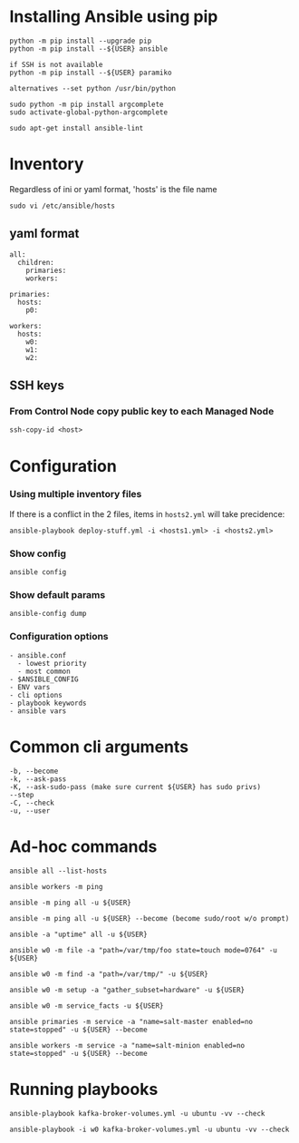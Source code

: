 


# Installing Ansible using pip
```shell=
python -m pip install --upgrade pip
python -m pip install --${USER} ansible

if SSH is not available
python -m pip install --${USER} paramiko

alternatives --set python /usr/bin/python

sudo python -m pip install argcomplete
sudo activate-global-python-argcomplete

sudo apt-get install ansible-lint
```


# Inventory
Regardless of ini or yaml format, 'hosts' is the file name
```shell=
sudo vi /etc/ansible/hosts
```

## yaml format
```shell=
all:
  children:
    primaries:
    workers:

primaries:
  hosts:
    p0:

workers:
  hosts:
    w0:
    w1:
    w2:
```

## SSH keys
### From Control Node copy public key to each Managed Node

```shell=
ssh-copy-id <host>
```


# Configuration
### Using multiple inventory files

If there is a conflict in the 2 files, items in `hosts2.yml` will take precidence:

```shell=
ansible-playbook deploy-stuff.yml -i <hosts1.yml> -i <hosts2.yml>
```

### Show config
```shell=
ansible config
```

### Show default params
```shell=
ansible-config dump
```

### Configuration options
```shell=
- ansible.conf
  - lowest priority
  - most common
- $ANSIBLE_CONFIG
- ENV vars
- cli options
- playbook keywords
- ansible vars
```

# Common cli arguments
```shell=
-b, --become
-k, --ask-pass
-K, --ask-sudo-pass (make sure current ${USER} has sudo privs)
--step
-C, --check
-u, --user
```

# Ad-hoc commands
```shell=
ansible all --list-hosts

ansible workers -m ping

ansible -m ping all -u ${USER}

ansible -m ping all -u ${USER} --become (become sudo/root w/o prompt)

ansible -a "uptime" all -u ${USER}

ansible w0 -m file -a "path=/var/tmp/foo state=touch mode=0764" -u ${USER}

ansible w0 -m find -a "path=/var/tmp/" -u ${USER}

ansible w0 -m setup -a "gather_subset=hardware" -u ${USER}

ansible w0 -m service_facts -u ${USER}

ansible primaries -m service -a "name=salt-master enabled=no state=stopped" -u ${USER} --become

ansible workers -m service -a "name=salt-minion enabled=no state=stopped" -u ${USER} --become
```

# Running playbooks

```shell=
ansible-playbook kafka-broker-volumes.yml -u ubuntu -vv --check

ansible-playbook -i w0 kafka-broker-volumes.yml -u ubuntu -vv --check
```
